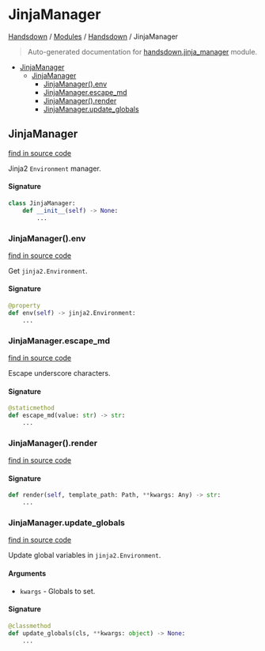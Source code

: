 # JinjaManager

[Handsdown](../README.md#-handsdown---python-documentation-generator) / [Modules](../MODULES.md#modules) / [Handsdown](index.md#handsdown) / JinjaManager

> Auto-generated documentation for [handsdown.jinja_manager](https://github.com/vemel/handsdown/blob/main/handsdown/jinja_manager.py) module.

- [JinjaManager](#jinjamanager)
  - [JinjaManager](#jinjamanager-1)
    - [JinjaManager().env](#jinjamanager()env)
    - [JinjaManager.escape_md](#jinjamanagerescape_md)
    - [JinjaManager().render](#jinjamanager()render)
    - [JinjaManager.update_globals](#jinjamanagerupdate_globals)

## JinjaManager

[find in source code](https://github.com/vemel/handsdown/blob/main/handsdown/jinja_manager.py#L12)

Jinja2 `Environment` manager.

#### Signature

```python
class JinjaManager:
    def __init__(self) -> None:
        ...
```

### JinjaManager().env

[find in source code](https://github.com/vemel/handsdown/blob/main/handsdown/jinja_manager.py#L44)

Get `jinja2.Environment`.

#### Signature

```python
@property
def env(self) -> jinja2.Environment:
    ...
```

### JinjaManager.escape_md

[find in source code](https://github.com/vemel/handsdown/blob/main/handsdown/jinja_manager.py#L37)

Escape underscore characters.

#### Signature

```python
@staticmethod
def escape_md(value: str) -> str:
    ...
```

### JinjaManager().render

[find in source code](https://github.com/vemel/handsdown/blob/main/handsdown/jinja_manager.py#L51)

#### Signature

```python
def render(self, template_path: Path, **kwargs: Any) -> str:
    ...
```

### JinjaManager.update_globals

[find in source code](https://github.com/vemel/handsdown/blob/main/handsdown/jinja_manager.py#L27)

Update global variables in `jinja2.Environment`.

#### Arguments

- `kwargs` - Globals to set.

#### Signature

```python
@classmethod
def update_globals(cls, **kwargs: object) -> None:
    ...
```


